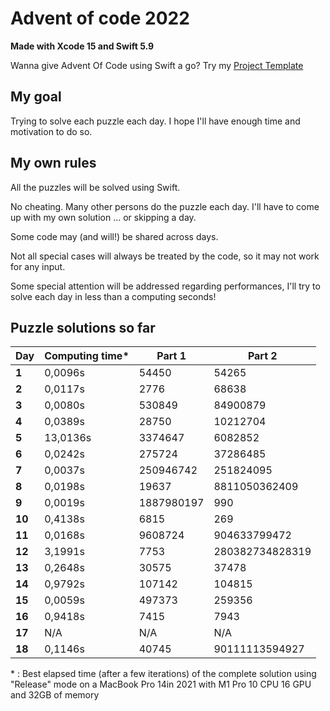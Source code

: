 # Advent of code 2022
**Made with Xcode 15 and Swift 5.9**

Wanna give Advent Of Code using Swift a go? Try my [Project Template](https://github.com/Dean151/AoC-Swift-Template)

## My goal
Trying to solve each puzzle each day.
I hope I'll have enough time and motivation to do so.

## My own rules

All the puzzles will be solved using Swift.

No cheating. Many other persons do the puzzle each day.
I'll have to come up with my own solution ... or skipping a day.

Some code may (and will!) be shared across days.

Not all special cases will always be treated by the code, so it may not work for any input.

Some special attention will be addressed regarding performances, I'll try to solve each day in less than a computing seconds!

## Puzzle solutions so far

| Day    | Computing time\* | Part 1               | Part 2         |
|--------|------------------|----------------------|----------------|
| **1**  | 0,0096s          | 54450                | 54265          |
| **2**  | 0,0117s          | 2776                 | 68638          |
| **3**  | 0,0080s          | 530849               | 84900879       |
| **4**  | 0,0389s          | 28750                | 10212704       |
| **5**  | 13,0136s         | 3374647              | 6082852        |
| **6**  | 0,0242s          | 275724               | 37286485       |
| **7**  | 0,0037s          | 250946742            | 251824095      |
| **8**  | 0,0198s          | 19637                | 8811050362409  |
| **9**  | 0,0019s          | 1887980197           | 990            |
| **10** | 0,4138s          | 6815                 | 269            |
| **11** | 0,0168s          | 9608724              | 904633799472   |
| **12** | 3,1991s          | 7753                 | 280382734828319 |
| **13** | 0,2648s          | 30575                | 37478          |
| **14** | 0,9792s          | 107142               | 104815         |
| **15** | 0,0059s          | 497373               | 259356         |
| **16** | 0,9418s          | 7415                 | 7943           |
| **17** | N/A              | N/A                  | N/A            |
| **18** | 0,1146s          | 40745                | 90111113594927 |

\* : Best elapsed time (after a few iterations) of the complete solution using "Release" mode on a MacBook Pro 14in 2021 with M1 Pro 10 CPU 16 GPU and 32GB of memory
